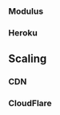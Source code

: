 ### Modulus

### Heroku

Scaling
-------------------------------------------------------------------------------------------

### CDN

### CloudFlare